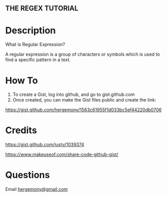 ## THE REGEX TUTORIAL ##

# Description
What is Regular Expression?

A regular expression is a group of characters or symbols which is used to find a specific pattern in a text.

# How To
1) To create a Gist, log into github, and go to gist.github.com
2) Once created, you can make the Gist files public and create the link:

 https://gist.github.com/hergemony/1563c61955f1d033bc5ef44220db0706
 


# Credits
https://gist.github.com/justy/1039374

https://www.makeuseof.com/share-code-github-gist/


# Questions
Email hergemony@gmail.com



